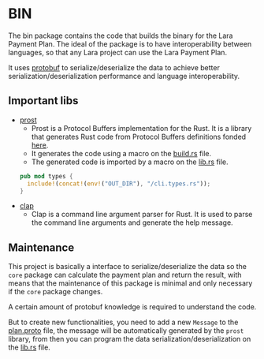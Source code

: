 # BIN

The bin package contains the code that builds the binary for the Lara Payment Plan.
The ideal of the package is to have interoperability between languages, so that any Lara project can use the Lara Payment Plan.

It uses [protobuf](https://developers.google.com/protocol-buffers) to serialize/deserialize the data to achieve better serialization/deserialization performance and language interoperability.

## Important libs

- [prost](https://docs.rs/prost/0.12.6/prost/)
  - Prost is a Protocol Buffers implementation for the Rust. It is a library that generates Rust code from Protocol Buffers definitions fonded [here](../bin/src/protos/plan.proto).
  - It generates the code using a macro on the [build.rs](../bin/build.rs) file.
  - The generated code is imported by a macro on the [lib.rs](../bin/src/lib.rs) file.
  ```rust
  pub mod types {
    include!(concat!(env!("OUT_DIR"), "/cli.types.rs"));
  }
  ```
- [clap](https://docs.rs/clap/4.5.17/clap/)
  - Clap is a command line argument parser for Rust. It is used to parse the command line arguments and generate the help message.

## Maintenance

This project is basically a interface to serialize/deserialize the data so the `core` package can calculate the payment plan and return the result, with means that the maintenance of this package is minimal and only necessary if the `core` package changes.

A certain amount of protobuf knowledge is required to understand the code.

But to create new functionalities, you need to add a new `Message` to the [plan.proto](../bin/src/protos/plan.proto) file, the message will be automatically generated by the `prost` library, from then you can program the data serialization/deserialization on the [lib.rs](../bin/src/lib.rs) file.

